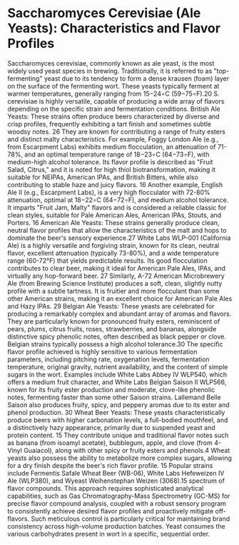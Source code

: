 # Saccharomyces Cerevisiae (Ale Yeasts): Characteristics and Flavor Profiles

Saccharomyces cerevisiae, commonly known as ale yeast, is the most widely used yeast
species in brewing. Traditionally, it is referred to as "top-fermenting" yeast due to its tendency to
form a dense krausen (foam) layer on the surface of the fermenting wort. These yeasts typically
ferment at warmer temperatures, generally ranging from 15−24∘C (59−75∘F).20
S. cerevisiae is highly versatile, capable of producing a wide array of flavors depending on the
specific strain and fermentation conditions.
British Ale Yeasts: These strains often produce beers characterized by diverse and crisp
profiles, frequently exhibiting a tart finish and sometimes subtle woodsy notes. 26 They are
known for contributing a range of fruity esters and distinct malty characteristics. For example,
Foggy London Ale (e.g., from Escarpment Labs) exhibits medium flocculation, an attenuation of
71-78%, and an optimal temperature range of 18−23∘C (64−73∘F), with medium-high alcohol
tolerance. Its flavor profile is described as "Fruit Salad, Citrus," and it is noted for high thiol
biotransformation, making it suitable for NEIPAs, American IPAs, and British Bitters, while also
contributing to stable haze and juicy flavors. 16 Another example, English Ale II (e.g.,
Escarpment Labs), is a very high flocculator with 72-80% attenuation, optimal at 18−22∘C
(64−72∘F), and medium alcohol tolerance. It imparts "Fruit Jam, Malty" flavors and is
considered a reliable classic for clean styles, suitable for Pale American Ales, American IPAs,
Stouts, and Porters. 16
American Ale Yeasts: These strains generally produce clean, neutral flavor profiles that allow
the characteristics of the malt and hops to dominate the beer's sensory experience.27 White
Labs WLP-001 (California Ale) is a highly versatile and forgiving strain, known for its clean,
neutral flavor, excellent attenuation (typically 73-80%), and a wide temperature range (60-72°F)
that yields predictable results. Its good flocculation contributes to clear beer, making it ideal for
American Pale Ales, IPAs, and virtually any hop-forward beer. 27 Similarly, A-72 American
Microbrewery Ale (from Brewing Science Institute) produces a soft, clean, slightly nutty profile
with a subtle tartness. It is fruitier and more flocculant than some other American strains, making
it an excellent choice for American Pale Ales and Hazy IPAs. 29
Belgian Ale Yeasts: These yeasts are celebrated for producing a remarkably complex and
abundant array of aromas and flavors. They are particularly known for pronounced fruity esters,
reminiscent of pears, plums, citrus fruits, roses, strawberries, and bananas, alongside distinctive
spicy phenolic notes, often described as black pepper or clove. Belgian strains typically possess
a high alcohol tolerance.30 The specific flavor profile achieved is highly sensitive to various
fermentation parameters, including pitching rate, oxygenation levels, fermentation temperature,
original gravity, nutrient availability, and the content of simple sugars in the wort. Examples
include White Labs Abbey IV WLP540, which offers a medium fruit character, and White Labs
Belgian Saison II WLP566, known for its fruity ester production and moderate, clove-like
phenolic notes, fermenting faster than some other Saison strains. Lallemand Belle Saison also
produces fruity, spicy, and peppery aromas due to its ester and phenol production. 30
Wheat Beer Yeasts: These yeasts characteristically produce beers with higher carbonation
levels, a full-bodied mouthfeel, and a distinctively hazy appearance, primarily due to suspended
yeast and protein content. 15 They contribute unique and traditional flavor notes such as
banana (from isoamyl acetate), bubblegum, apple, and clove (from 4-Vinyl Guaiacol), along with
other spicy or fruity esters and phenols.4 Wheat yeasts also possess the ability to metabolize
more complex sugars, allowing for a dry finish despite the beer's rich flavor profile. 15 Popular
strains include Fermentis Safale Wheat Beer (WB-06), White Labs Hefeweizen IV Ale
(WLP380), and Wyeast Weihenstephan Weizen (3068).15
spectrum of flavor compounds. This approach requires sophisticated analytical capabilities, such as Gas
Chromatography-Mass Spectrometry (GC-MS) for precise flavor compound analysis, coupled with a robust sensory program to consistently achieve desired flavor profiles and proactively mitigate off-flavors. Such meticulous control is particularly critical for maintaining brand consistency across high-volume production batches.
Yeast consumes the various carbohydrates present in wort in a specific, sequential order.
